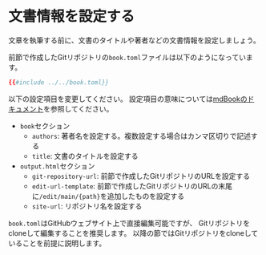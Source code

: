 # 文書情報を設定する

文章を執筆する前に、文書のタイトルや著者などの文書情報を設定しましょう。

前節で作成したGitリポジトリの`book.toml`ファイルは以下のようになっています。

```toml
{{#include ../../book.toml}}
```

以下の設定項目を変更してください。
設定項目の意味については[mdBookのドキュメント]を参照してください。

* `book`セクション
  * `authors`: 著者名を設定する。複数設定する場合はカンマ区切りで記述する
  * `title`: 文書のタイトルを設定する
* `output.html`セクション
  * `git-repository-url`: 前節で作成したGitリポジトリのURLを設定する
  * `edit-url-template`: 前節で作成したGitリポジトリのURLの末尾に`/edit/main/{path}`を追加したものを設定する
  * `site-url`: リポジトリ名を設定する

`book.toml`はGitHubウェブサイト上で直接編集可能ですが、
Gitリポジトリをcloneして編集することを推奨します。
以降の節ではGitリポジトリをcloneしていることを前提に説明します。

[mdBookのドキュメント]: https://rust-lang.github.io/mdBook/format/configuration/index.html
